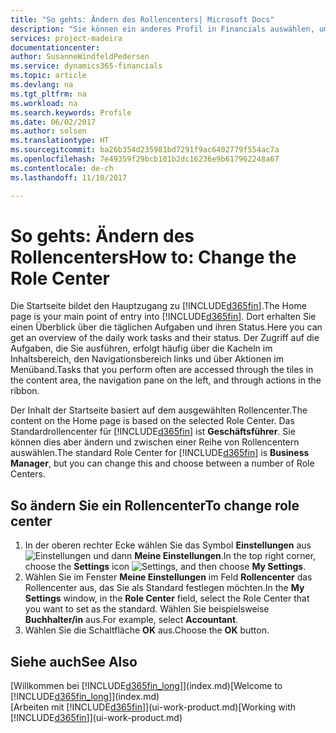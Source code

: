 ```yaml
---
title: "So gehts: Ändern des Rollencenters| Microsoft Docs"
description: "Sie können ein anderes Profil in Financials auswählen, um zu ändern, was Sie auf Ihrer Homepage sehen."
services: project-madeira
documentationcenter: 
author: SusanneWindfeldPedersen
ms.service: dynamics365-financials
ms.topic: article
ms.devlang: na
ms.tgt_pltfrm: na
ms.workload: na
ms.search.keywords: Profile
ms.date: 06/02/2017
ms.author: solsen
ms.translationtype: HT
ms.sourcegitcommit: ba26b354d235981bd7291f9ac6402779f554ac7a
ms.openlocfilehash: 7e49359f29bcb101b2dc16236e9b617962248a67
ms.contentlocale: de-ch
ms.lasthandoff: 11/10/2017

---
```

# <a name="how-to-change-the-role-center"></a><span data-ttu-id="b5f34-103">So gehts: Ändern des Rollencenters</span><span class="sxs-lookup"><span data-stu-id="b5f34-103">How to: Change the Role Center</span></span>
<span data-ttu-id="b5f34-104">Die Startseite bildet den Hauptzugang zu [!INCLUDE[d365fin](includes/d365fin_md.md)].</span><span class="sxs-lookup"><span data-stu-id="b5f34-104">The Home page is your main point of entry into [!INCLUDE[d365fin](includes/d365fin_md.md)].</span></span> <span data-ttu-id="b5f34-105">Dort erhalten Sie einen Überblick über die täglichen Aufgaben und ihren Status.</span><span class="sxs-lookup"><span data-stu-id="b5f34-105">Here you can get an overview of the daily work tasks and their status.</span></span> <span data-ttu-id="b5f34-106">Der Zugriff auf die Aufgaben, die Sie ausführen, erfolgt häufig über die Kacheln im Inhaltsbereich, den Navigationsbereich links und über Aktionen im Menüband.</span><span class="sxs-lookup"><span data-stu-id="b5f34-106">Tasks that you perform often are accessed through the tiles in the content area, the navigation pane on the left, and through actions in the ribbon.</span></span>

<span data-ttu-id="b5f34-107">Der Inhalt der Startseite basiert auf dem ausgewählten Rollencenter.</span><span class="sxs-lookup"><span data-stu-id="b5f34-107">The content on the Home page is based on the selected Role Center.</span></span> <span data-ttu-id="b5f34-108">Das Standardrollencenter für [!INCLUDE[d365fin](includes/d365fin_md.md)] ist **Geschäftsführer**. Sie können dies aber ändern und zwischen einer Reihe von Rollencentern auswählen.</span><span class="sxs-lookup"><span data-stu-id="b5f34-108">The standard Role Center for [!INCLUDE[d365fin](includes/d365fin_md.md)] is **Business Manager**, but you can change this and choose between a number of Role Centers.</span></span>

## <a name="to-change-role-center"></a><span data-ttu-id="b5f34-109">So ändern Sie ein Rollencenter</span><span class="sxs-lookup"><span data-stu-id="b5f34-109">To change role center</span></span>
1. <span data-ttu-id="b5f34-110">In der oberen rechter Ecke wählen Sie das Symbol **Einstellungen** aus ![Einstellungen](media/ui-experience/settings_icon_small.png "Einstellungssymbol Rollencenter") und dann **Meine Einstellungen**.</span><span class="sxs-lookup"><span data-stu-id="b5f34-110">In the top right corner, choose the **Settings** icon ![Settings](media/ui-experience/settings_icon_small.png "Settings icon for role center"), and then choose **My Settings**.</span></span>
2. <span data-ttu-id="b5f34-111">Wählen Sie im Fenster **Meine Einstellungen** im Feld **Rollencenter** das Rollencenter aus, das Sie als Standard festlegen möchten.</span><span class="sxs-lookup"><span data-stu-id="b5f34-111">In the **My Settings** window, in the **Role Center** field, select the Role Center that you want to set as the standard.</span></span> <span data-ttu-id="b5f34-112">Wählen Sie beispielsweise **Buchhalter/in** aus.</span><span class="sxs-lookup"><span data-stu-id="b5f34-112">For example, select **Accountant**.</span></span>
3. <span data-ttu-id="b5f34-113">Wählen Sie die Schaltfläche **OK** aus.</span><span class="sxs-lookup"><span data-stu-id="b5f34-113">Choose the **OK** button.</span></span>

## <a name="see-also"></a><span data-ttu-id="b5f34-114">Siehe auch</span><span class="sxs-lookup"><span data-stu-id="b5f34-114">See Also</span></span>
<span data-ttu-id="b5f34-115">[Willkommen bei [!INCLUDE[d365fin_long](includes/d365fin_long_md.md)]](index.md)</span><span class="sxs-lookup"><span data-stu-id="b5f34-115">[Welcome to [!INCLUDE[d365fin_long](includes/d365fin_long_md.md)]](index.md)</span></span>  
<span data-ttu-id="b5f34-116">[Arbeiten mit [!INCLUDE[d365fin](includes/d365fin_md.md)]](ui-work-product.md)</span><span class="sxs-lookup"><span data-stu-id="b5f34-116">[Working with [!INCLUDE[d365fin](includes/d365fin_md.md)]](ui-work-product.md)</span></span>  

